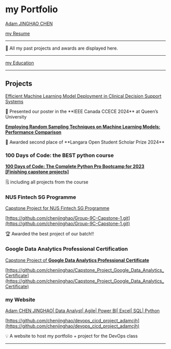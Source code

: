 # my Portfolio

[Adam JINGHAO CHEN](Adam%20JINGHAO%20CHEN%20aaa4645fadd64cde9fe4fa2dc943ca55.md)

[my Resume](my%20Resume%203b113ebf370a4ef1952ee5acd8ed0923.md)

---

<aside>
📝 All my past projects and awards are displayed here.

</aside>

---

[my Education](my%20Education%209c7c75df42944d9cad345dcd029939ee.md)

---

## Projects

[Efficient Machine Learning Model Deployment in Clinical Decision Support Systems](Efficient%20Machine%20Learning%20Model%20Deployment%20in%20Cli%20f2265423a7374187971b730282efd008.md)

<aside>
🥨 Presented our poster in the **IEEE Canada CCECE 2024** at Queen’s University

</aside>

[**Employing Random Sampling Techniques on Machine Learning Models: Performance Comparison**](Employing%20Random%20Sampling%20Techniques%20on%20Machine%20Le%2068ed7fd83d88470a9352b20eb2f4f51d.md)

<aside>
🥈 Awarded second place of **Langara Open Student Scholar Prize 2024**

</aside>

### 100 Days of Code: the BEST python course

[**100 Days of Code: The Complete Python Pro Bootcamp for 2023 [Finishing capstone projects]**](100%20Days%20of%20Code%20The%20Complete%20Python%20Pro%20Bootcamp%20%20ed7d06084e504a48a8c9fe8931e91789.md)

<aside>
🗒️ including all projects from the course

</aside>

### NUS Fintech SG Programme

[Capstone Project for NUS Fintech SG Programme](Capstone%20Project%20for%20NUS%20Fintech%20SG%20Programme%206d9ea33b74d742ea88901a0f4980cb65.md)

[https://github.com/chenjinghao/Group-9C-Capstone-1.git](https://github.com/chenjinghao/Group-9C-Capstone-1.git)

<aside>
🏆 Awarded the best project of our batch!!

</aside>

### **Google Data Analytics Professional Certification**

[Capstone Project of **Google Data Analytics Professional Certificate**](Capstone%20Project%20of%20Google%20Data%20Analytics%20Professi%203f32c1b2f73b459f9760597c12a40f4e.md)

[https://github.com/chenjinghao/Capstone_Project_Google_Data_Analytics_Certificate](https://github.com/chenjinghao/Capstone_Project_Google_Data_Analytics_Certificate)

### my Website

[Adam CHEN JINGHAO| Data Analyst| Agile| Power BI| Excel| SQL| Python](https://chenjinghao.github.io/)

[https://github.com/chenjinghao/devops_cicd_project_adamcjh](https://github.com/chenjinghao/devops_cicd_project_adamcjh)

<aside>
💡 A website to host my portfolio + project for the DevOps class

</aside>

---